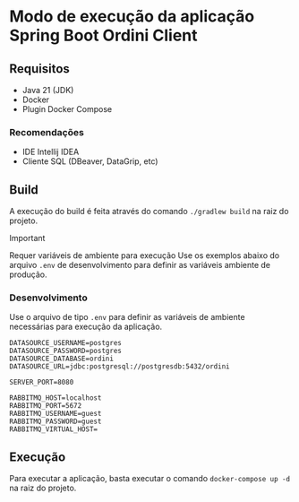 # Modo de execução da aplicação Spring Boot Ordini Client

## Requisitos
 - Java 21 (JDK)
 - Docker
 - Plugin Docker Compose

### Recomendações

 - IDE Intellij IDEA
 - Cliente SQL (DBeaver, DataGrip, etc)

## Build

A execução do build é feita através do comando `./gradlew build` na raiz do projeto.

> [!IMPORTANT]
> 
> Requer variáveis de ambiente para execução
> Use os exemplos abaixo do arquivo `.env` de desenvolvimento para definir as variáveis ambiente de produção.

### Desenvolvimento

Use o arquivo de tipo `.env` para definir as variáveis de ambiente necessárias para execução da aplicação.

```dotenv {.env}
DATASOURCE_USERNAME=postgres
DATASOURCE_PASSWORD=postgres
DATASOURCE_DATABASE=ordini
DATASOURCE_URL=jdbc:postgresql://postgresdb:5432/ordini

SERVER_PORT=8080

RABBITMQ_HOST=localhost
RABBITMQ_PORT=5672
RABBITMQ_USERNAME=guest
RABBITMQ_PASSWORD=guest
RABBITMQ_VIRTUAL_HOST=
```

## Execução

Para executar a aplicação, basta executar o comando `docker-compose up -d` na raiz do projeto.
